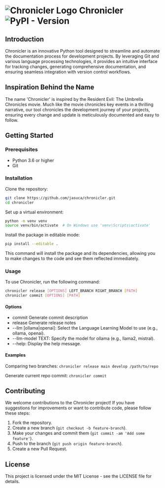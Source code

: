 
# ![Chronicler Logo](http://graphene-python.org/favicon.png) Chronicler ![PyPI - Version](https://img.shields.io/pypi/v/py-chronicler)


## Introduction
Chronicler is an innovative Python tool designed to streamline and automate the documentation process for development projects. By leveraging Git and various language processing technologies, it provides an intuitive interface for tracking changes, generating comprehensive documentation, and ensuring seamless integration with version control workflows.

## Inspiration Behind the Name
The name 'Chronicler' is inspired by the Resident Evil: The Umbrella Chronicles movie. Much like the movie chronicles key events in a thrilling narrative, our tool chronicles the development journey of your projects, ensuring every change and update is meticulously documented and easy to follow.

## Getting Started

### Prerequisites

- Python 3.6 or higher
- Git

### Installation

Clone the repository:

```bash
git clone https://github.com/jasuca/chronicler.git
cd chronicler
```

Set up a virtual environment:

```bash
python -m venv venv
source venv/bin/activate  # On Windows use 'venv\Scripts\activate'
```

Install the package in editable mode:

```bash
pip install --editable .
```

This command will install the package and its dependencies, allowing you to make changes to the code and see them reflected immediately.

### Usage

To use Chronicler, run the following command:

```bash
chronicler release [OPTIONS] LEFT_BRANCH RIGHT_BRANCH [PATH]
chronicler commit [OPTIONS] [PATH]
```

#### Options
* commit   Generate commit description
* release  Generate release notes
* --llm [ollama|openai]: Select the Language Learning Model to use (e.g., ollama, openai).
* --llm-model TEXT: Specify the model for ollama (e.g., llama2, mistral).
* --help: Display the help message.

#### Examples
Comparing two branches: `chronicler release main develop /path/to/repo`

Generate current repo commit: `chronicler commit`

## Contributing

We welcome contributions to the Chronicler project! If you have suggestions for improvements or want to contribute code, please follow these steps:

1. Fork the repository.
2. Create a new branch (`git checkout -b feature-branch`).
3. Make your changes and commit them (`git commit -am 'Add some feature'`).
4. Push to the branch (`git push origin feature-branch`).
5. Create a new Pull Request.

## License

This project is licensed under the MIT License - see the LICENSE file for details.
